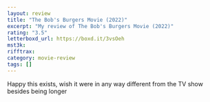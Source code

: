 ```yaml
---
layout: review
title: "The Bob's Burgers Movie (2022)"
excerpt: "My review of The Bob's Burgers Movie (2022)"
rating: "3.5"
letterboxd_url: https://boxd.it/3vsOeh
mst3k:
rifftrax:
category: movie-review
tags: []
---
```


Happy this exists, wish it were in any way different from the TV show besides being longer
